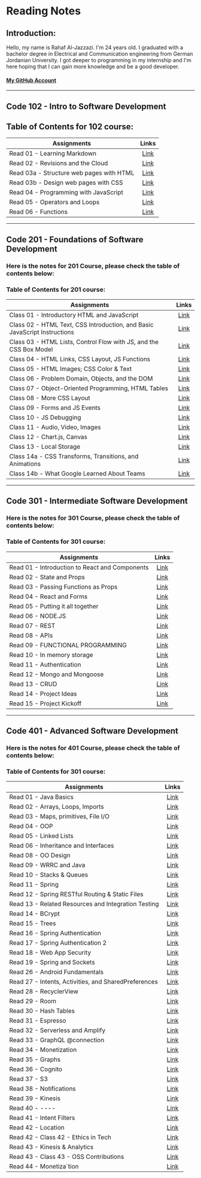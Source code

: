 # Reading Notes
## Introduction:
Hello, my name is Rahaf Al-Jazzazi. I'm 24 years old. I graduated with a bachelor degree in Electrical and Communication engineering from German Jordanian University. I got deeper to programming in my internship and I'm here hoping that I can gain more knowledge and be a good developer.
#### [My GitHub Account](https://github.com/RahafJ96) 

___
## Code 102 - Intro to Software Development

## Table of Contents for 102 course:

| Assignments   | Links         |
| ------------- |:-------------:|
| Read 01 - Learning Markdown       | [Link](102/read01.md) | 
| Read 02 - Revisions and the Cloud    | [Link](102/read02.md)    |
| Read 03a - Structure web pages with HTML       | [Link](102/read03a.md) | 
| Read 03b - Design web pages with CSS	     | [Link](102/read03b.md)    |
| Read 04 - Programming with JavaScript | [Link](102/read04.md)|
| Read 05 - Operators and Loops | [Link](102/read05.md)|
| Read 06 - Functions | [Link](102/read06.md)|

___
## Code 201 - Foundations of Software Development

### Here is the notes for 201 Course, please check the table of contents below:

### **Table of Contents for 201 course:**

| Assignments   | Links         |
| ------------- |:-------------:|
| Class 01 - Introductory HTML and JavaScript | [Link](201/class01.md)| 
| Class 02 - HTML Text, CSS Introduction, and Basic JavaScript Instructions | [Link](201/class02.md)|
| Class 03 - HTML Lists, Control Flow with JS, and the CSS Box Model | [Link](201/class03.md)| 
| Class 04 - HTML Links, CSS Layout, JS Functions | [Link](201/class04.md)|
| Class 05 - HTML Images; CSS Color & Text | [Link](201/class05.md)|
| Class 06 - Problem Domain, Objects, and the DOM | [Link](201/class06.md)|
| Class 07 - Object-Oriented Programming, HTML Tables| [Link](201/class07.md)| 
| Class 08 - More CSS Layout| [Link](201/class08.md)|
| Class 09 - Forms and JS Events| [Link](201/class09.md)| 
| Class 10 - JS Debugging| [Link](201/class10.md)|
| Class 11 - Audio, Video, Images | [Link](201/class11.md)|
| Class 12 - Chart.js, Canvas | [Link](201/class12.md)|
| Class 13 - Local Storage | [Link](201/class13.md)|
| Class 14a - CSS Transforms, Transitions, and Animations | [Link](201/class14a.md)|
| Class 14b - What Google Learned About Teams| [Link](201/class14b.md)|


___
## Code 301 - Intermediate Software Development

### Here is the notes for 301 Course, please check the table of contents below:

### **Table of Contents for 301 course:**

| Assignments   | Links         |
| ------------- |:-------------:|
| Read 01 - Introduction to React and Components       | [Link](301/read01.md) | 
| Read 02 - State and Props   | [Link](301/read02.md)    |
| Read 03 - Passing Functions as Props     | [Link](301/read03.md) | 
| Read 04 - React and Forms     | [Link](301/read04.md)    |
| Read 05 - Putting it all together | [Link](301/read05.md)|
| Read 06 - NODE.JS | [Link](301/read06.md)|
| Read 07 - REST | [Link](301/read07.md)|
| Read 08 - APIs    | [Link](301/read08.md) | 
| Read 09 - FUNCTIONAL PROGRAMMING  | [Link](301/read09.md)    |
| Read 10 - In memory storage      | [Link](301/read10.md) | 
| Read 11 - Authentication    | [Link](301/read11.md)    |
| Read 12 - Mongo and Mongoose | [Link](301/read12.md)|
| Read 13 - CRUD| [Link](301/read13.md)|
| Read 14 - Project Ideas | [Link](301/read14.md)|
| Read 15 - Project Kickoff | [Link](301/read15.md)|

___
## Code 401 - Advanced Software Development

### Here is the notes for 401 Course, please check the table of contents below:

### **Table of Contents for 301 course:**

| Assignments   | Links         |
| ------------- |:-------------:|
| Read 01 - Java Basics       | [Link](401/read01.md) | 
| Read 02 - Arrays, Loops, Imports   | [Link](401/read02.md)    |
| Read 03 - Maps, primitives, File I/O     | [Link](401/read03.md) | 
| Read 04 - OOP   | [Link](401/read04.md)    |
| Read 05 - Linked Lists | [Link](401/read05.md)|
| Read 06 - Inheritance and Interfaces | [Link](401/read06.md)|
| Read 08 - OO Design    | [Link](401/read08.md) | 
| Read 09 - WRRC and Java  | [Link](401/read09.md)    |
| Read 10 - Stacks & Queues | [Link](401/read10.md) | 
| Read 11 - Spring    | [Link](401/read11.md)    |
| Read 12 - Spring RESTful Routing & Static Files	 | [Link](401/read12.md)|
| Read 13 - Related Resources and Integration Testing | [Link](401/read13.md)|
| Read 14 - BCrypt | [Link](401/read14.md)|
| Read 15 - Trees | [Link](401/read15.md)|
| Read 16 - Spring Authentication | [Link](401/read16.md)|
| Read 17 - Spring Authentication 2| [Link](401/read17.md)|
| Read 18 - Web App Security | [Link](401/read18.md)|
| Read 19 - Spring and Sockets | [Link](401/read19.md)|
| Read 26 - Android Fundamentals | [Link](401/read20.md)|
| Read 27 - Intents, Activities, and SharedPreferences | [Link](401/read21.md)|
| Read 28 - RecyclerView | [Link](401/read22.md)|
| Read 29 - Room | [Link](401/read23.md)|
| Read 30 - Hash Tables | [Link](401/read24.md)|
| Read 31 - Espresso | [Link](401/read25.md)|
| Read 32 - Serverless and Amplify | [Link](401/read26.md)|
| Read 33 - GraphQL @connection | [Link](401/read27.md)|
| Read 34 - Monetization | [Link](401/read28.md)|
| Read 35 - Graphs | [Link](401/read29.md)|
| Read 36 - Cognito | [Link](401/read30.md)|
| Read 37 - S3 | [Link](401/read30.md)|
| Read 38 - Notifications | [Link](401/read30.md)|
| Read 39 - Kinesis | [Link](401/read30.md)|
| Read 40 -   ----  | [Link](401/read30.md)|
| Read 41 - Intent Filters | [Link](401/read30.md)|
| Read 42 - Location | [Link](401/read30.md)|
| Read 42 - Class 42 - Ethics in Tech | [Link](401/read30.md)|
| Read 43 - Kinesis & Analytics | [Link](401/read30.md)|
| Read 43 - Class 43 - OSS Contributions | [Link](401/read30.md)|
| Read 44 - Monetiza`tion | [Link](401/read30.md)|